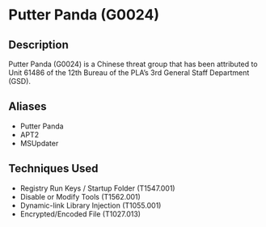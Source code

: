 # Putter Panda (G0024)

## Description
Putter Panda (G0024) is a Chinese threat group that has been attributed to Unit 61486 of the 12th Bureau of the PLA’s 3rd General Staff Department (GSD). 

## Aliases
- Putter Panda
- APT2
- MSUpdater

## Techniques Used
- Registry Run Keys / Startup Folder (T1547.001)
- Disable or Modify Tools (T1562.001)
- Dynamic-link Library Injection (T1055.001)
- Encrypted/Encoded File (T1027.013)
